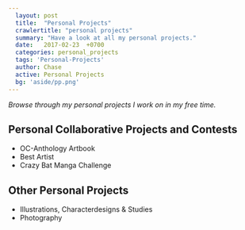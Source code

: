 ```yaml
---
  layout: post
  title:  "Personal Projects"
  crawlertitle: "personal projects"
  summary: "Have a look at all my personal projects."
  date:   2017-02-23  +0700
  categories: personal_projects
  tags: 'Personal-Projects'
  author: Chase
  active: Personal Projects
  bg: 'aside/pp.png'
---
```

*Browse through my personal projects I work on in my free time.*

  ## Personal Collaborative Projects and Contests ##
  * OC-Anthology Artbook
  * Best Artist
  * Crazy Bat Manga Challenge 
  
  ## Other Personal Projects ##
  * Illustrations, Characterdesigns & Studies
  * Photography

